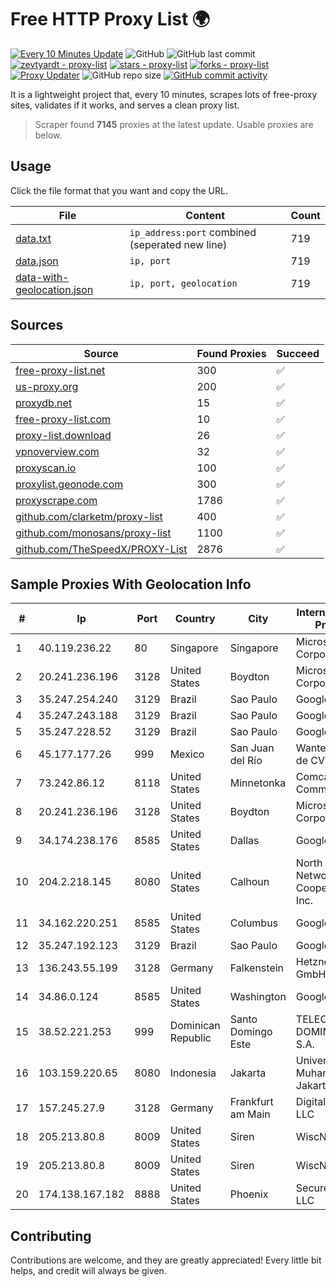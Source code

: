 
# Free HTTP Proxy List 🌍

[![Every 10 Minutes Update](https://github.com/mertguvencli/http-proxy-list/actions/workflows/main.yml/badge.svg?branch=main)](https://github.com/mertguvencli/http-proxy-list/actions/workflows/main.yml)
![GitHub](https://img.shields.io/github/license/mertguvencli/http-proxy-list)
![GitHub last commit](https://img.shields.io/github/last-commit/mertguvencli/http-proxy-list)
[![zevtyardt - proxy-list](https://img.shields.io/static/v1?label=zevtyardt&message=proxy-list&color=blue&logo=github)](https://github.com/zevtyardt/proxy-list "Go to GitHub repo")
[![stars - proxy-list](https://img.shields.io/github/stars/zevtyardt/proxy-list?style=social)](https://github.com/zevtyardt/proxy-list)
[![forks - proxy-list](https://img.shields.io/github/forks/zevtyardt/proxy-list?style=social)](https://github.com/zevtyardt/proxy-list)
[![Proxy Updater](https://github.com/zevtyardt/proxy-list/workflows/Proxy%20Updater/badge.svg)](https://github.com/zevtyardt/proxy-list/actions?query=workflow:"Proxy+Updater")
![GitHub repo size](https://img.shields.io/github/repo-size/zevtyardt/proxy-list)
[![GitHub commit activity](https://img.shields.io/github/commit-activity/m/zevtyardt/proxy-list?logo=commits)](https://github.com/zevtyardt/proxy-list/commits/main)

It is a lightweight project that, every 10 minutes, scrapes lots of free-proxy sites, validates if it works, and serves a clean proxy list.

> Scraper found **7145** proxies at the latest update. Usable proxies are below.

## Usage

Click the file format that you want and copy the URL.

|File|Content|Count|
|----|-------|-----|
|[data.txt](https://raw.githubusercontent.com/mertguvencli/http-proxy-list/main/proxy-list/data.txt)|`ip_address:port` combined (seperated new line)|719|
|[data.json](https://raw.githubusercontent.com/mertguvencli/http-proxy-list/main/proxy-list/data.json)|`ip, port`|719|
|[data-with-geolocation.json](https://raw.githubusercontent.com/mertguvencli/http-proxy-list/main/proxy-list/data-with-geolocation.json)|`ip, port, geolocation`|719|

## Sources

|Source|Found Proxies|Succeed|
|------|-------------|-------|
|[free-proxy-list.net](https://free-proxy-list.net)|300|✅|
|[us-proxy.org](https://www.us-proxy.org)|200|✅|
|[proxydb.net](http://proxydb.net)|15|✅|
|[free-proxy-list.com](https://free-proxy-list.com/?page=&port=&type%5B%5D=http&type%5B%5D=https&up_time=0&search=Search)|10|✅|
|[proxy-list.download](https://www.proxy-list.download/HTTP)|26|✅|
|[vpnoverview.com](https://vpnoverview.com/privacy/anonymous-browsing/free-proxy-servers)|32|✅|
|[proxyscan.io](https://www.proxyscan.io)|100|✅|
|[proxylist.geonode.com](https://proxylist.geonode.com/api/proxy-list?limit=300&page=1&sort_by=lastChecked&sort_type=desc&protocols=http,https)|300|✅|
|[proxyscrape.com](https://api.proxyscrape.com/v2/?request=displayproxies&protocol=http&timeout=10000&country=all&ssl=all&anonymity=all)|1786|✅|
|[github.com/clarketm/proxy-list](https://raw.githubusercontent.com/clarketm/proxy-list/master/proxy-list-raw.txt)|400|✅|
|[github.com/monosans/proxy-list](https://raw.githubusercontent.com/monosans/proxy-list/main/proxies/http.txt)|1100|✅|
|[github.com/TheSpeedX/PROXY-List](https://raw.githubusercontent.com/TheSpeedX/PROXY-List/master/http.txt)|2876|✅|


## Sample Proxies With Geolocation Info

|#|Ip|Port|Country|City|Internet Service Provider|
|-|--|----|-------|----|-------------------------|
|1|40.119.236.22|80|Singapore|Singapore|Microsoft Corporation|
|2|20.241.236.196|3128|United States|Boydton|Microsoft Corporation|
|3|35.247.254.240|3129|Brazil|Sao Paulo|Google LLC|
|4|35.247.243.188|3129|Brazil|Sao Paulo|Google LLC|
|5|35.247.228.52|3129|Brazil|Sao Paulo|Google LLC|
|6|45.177.177.26|999|Mexico|San Juan del Río|Wantelco SAS de CV|
|7|73.242.86.12|8118|United States|Minnetonka|Comcast Cable Communications|
|8|20.241.236.196|3128|United States|Boydton|Microsoft Corporation|
|9|34.174.238.176|8585|United States|Dallas|Google LLC|
|10|204.2.218.145|8080|United States|Calhoun|North Georgia Network Cooperative, Inc.|
|11|34.162.220.251|8585|United States|Columbus|Google LLC|
|12|35.247.192.123|3129|Brazil|Sao Paulo|Google LLC|
|13|136.243.55.199|3128|Germany|Falkenstein|Hetzner Online GmbH|
|14|34.86.0.124|8585|United States|Washington|Google LLC|
|15|38.52.221.253|999|Dominican Republic|Santo Domingo Este|TELECABLE DOMINICANO, S.A.|
|16|103.159.220.65|8080|Indonesia|Jakarta|Universitas Muhammadiyah Jakarta|
|17|157.245.27.9|3128|Germany|Frankfurt am Main|DigitalOcean, LLC|
|18|205.213.80.8|8009|United States|Siren|WiscNet|
|19|205.213.80.8|8009|United States|Siren|WiscNet|
|20|174.138.167.182|8888|United States|Phoenix|Secured Servers LLC|



## Contributing

Contributions are welcome, and they are greatly appreciated! Every
little bit helps, and credit will always be given.


